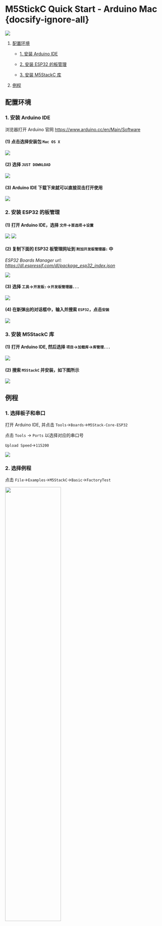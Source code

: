 # M5StickC Quick Start - Arduino Mac {docsify-ignore-all}

<!-- :clapper: **[Video Tutorial](#Video-Tutorial)**&nbsp;&nbsp;&nbsp;&nbsp;&nbsp;&nbsp;:memo: **[Text Tutorial](#Text-Tutorial)** -->

<!-- *** -->

<!-- ?> Before setting the development environment, we suggest you confirm whether the USB driver has installed. If not, please visit this link [establish serial connection](/en/related_documents/establish_serial_connection). -->

<img src="assets/img/getting_started_pics/m5stickc/m5stickc_06.png">

1. [配置环境](#配置环境)

    - [1. 安装 Arduino IDE](#_1-安装-Arduino-IDE)

    - [2. 安装 ESP32 的板管理](#_2-安装-ESP32-的板管理)

    - [3. 安装 M5StackC 库](#_3-安装-M5StackC-库)


2. [例程](#例程)

## 配置环境

### 1. 安装 Arduino IDE

浏览器打开 Arduino 官网 https://www.arduino.cc/en/Main/Software

#### (1) 点击选择安装包 `Mac OS X`

<img src="assets/img/getting_started_pics/m5stack_core/get_started_with_arduino_m5core/mac/macOS_download_arduino_ide.png">

#### (2) 选择 `JUST DOWNLOAD` 

<img src="assets/img/getting_started_pics/m5stack_core/get_started_with_arduino_m5core/mac/macOS_download_arduino_ide_02.png">

#### (3) Arduino IDE 下载下来就可以直接双击打开使用

<img src="assets/img/getting_started_pics/m5stack_core/get_started_with_arduino_m5core/mac/macOS_download_arduino_ide_03.png">

### 2. 安装 ESP32 的板管理

#### (1) 打开 Arduino IDE，选择 `文件`->`首选项`->`设置`

<img src="assets/img/getting_started_pics/m5stack_core/get_started_with_arduino_m5core/mac/quick_start_arduino_mac_01.png">

<img src="assets/img/getting_started_pics/m5stack_core/get_started_with_arduino_m5core/mac/quick_start_arduino_mac_02.png">

#### (2) 复制下面的 ESP32 板管理网址到 `附加开发板管理器:` 中

*ESP32 Boards Manager url: https://dl.espressif.com/dl/package_esp32_index.json*

<img src="assets/img/getting_started_pics/m5stack_core/get_started_with_arduino_m5core/mac/quick_start_arduino_mac_03.png">

#### (3) 选择 `工具`->`开发板:`->`开发板管理器...`

<img src="assets/img/getting_started_pics/m5stack_core/get_started_with_arduino_m5core/mac/quick_start_arduino_mac_04.png">

#### (4) 在新弹出的对话框中，输入并搜索 `ESP32`，点击`安装`

<img src="assets/img/getting_started_pics/m5stickc/m5stickc_qs_mac_serch_esp32_01.jpg">

### 3. 安装 M5StackC 库

#### (1) 打开 Arduino IDE, 然后选择 `项目`->`加载库`->`库管理...`

<img src="assets/img/getting_started_pics/m5stack_core/get_started_with_arduino_m5core/windows/install_m5stack_lib_01.png">

#### (2) 搜索 `M5StackC` 并安装，如下图所示

<img src="assets/img/getting_started_pics/m5stickc/m5stickc_qs_mac_search_lib_stickc_01.jpg">


## 例程

### 1. 选择板子和串口

打开 Arduino IDE, 并点击 `Tools`->`Boards`->`M5Stack-Core-ESP32`

点击 `Tools` -> `Ports` 以选择对应的串口号

`Upload Speed`->`115200`

<img src="assets/img/getting_started_pics/m5stickc/m5stickc_qs_mac_adn_config_01.jpg">

### 2. 选择例程

点击 `File`->`Examples`->`M5StackC`->`Basic`->`FactoryTest`

<img src="assets/img/getting_started_pics/m5stick/m5stick_quick_start_arduino_mac_01.png" width="60%" height="60%">

点击 `Upload`, 编译上传程序.

**The button located on the bottom left is the power button, single-click to  reboot. To enter deep sleep mode, double click this button**